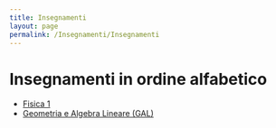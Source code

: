 ```yaml
---
title: Insegnamenti
layout: page
permalink: /Insegnamenti/Insegnamenti
--- 
```


# Insegnamenti in ordine alfabetico

* [Fisica 1](./Fisica_1)
* [Geometria e Algebra Lineare (GAL)](./GeometriaAlgebraLineare)

